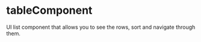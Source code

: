 # tableComponent
UI list component that allows you to see the rows, sort and navigate through them.

